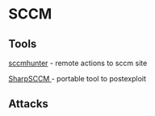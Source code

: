# SCCM

## Tools

[sccmhunter](https://github.com/garrettfoster13/sccmhunter/wiki/admin) - remote actions to sccm site

[SharpSCCM ](https://github.com/Mayyhem/SharpSCCM)- portable tool to postexploit&#x20;



## Attacks

